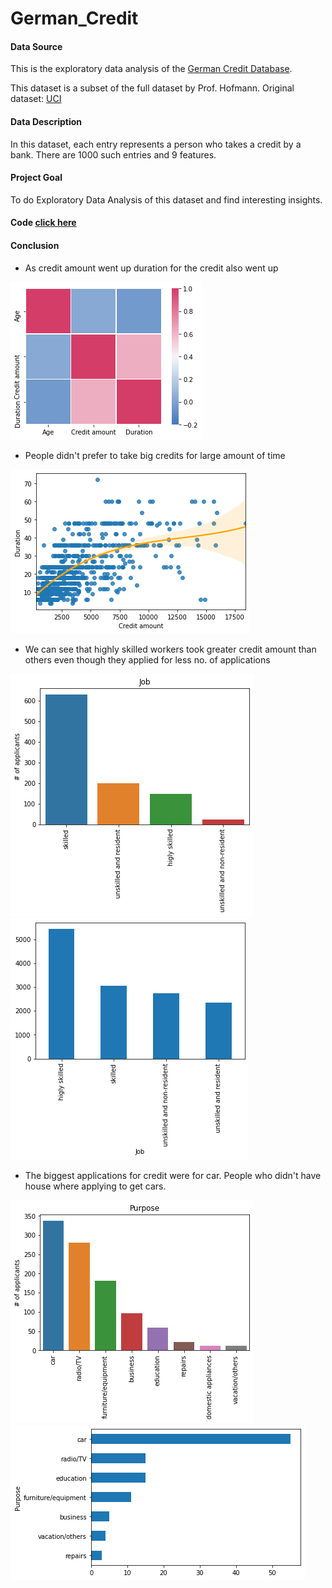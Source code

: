 # German_Credit

#### Data Source

This is the exploratory data analysis of the [German Credit Database](https://www.kaggle.com/uciml/german-credit).

This dataset is a subset of the full dataset by Prof. Hofmann. Original dataset: [UCI](https://archive.ics.uci.edu/ml/datasets/Statlog+%28German+Credit+Data%29)

#### Data Description

In this dataset, each entry represents a person who takes a credit by a bank. There are 1000 such entries and 9 features.

#### Project Goal

To do Exploratory Data Analysis of this dataset and find interesting insights.

#### Code [click here](https://github.com/MitanshuShaBa/German_Credit/blob/master/working/EDA%20of%20German%20Credit%20Risk%20Dataset.ipynb)

#### Conclusion

* As credit amount went up duration for the credit also went up

![credit_heatmap](/images/credit_heatmap.png)

* People didn't prefer to take big credits for large amount of time

![credit_dur_regplot](/images/credit_dur_regplot.png)

* We can see that highly skilled workers took greater credit amount than others even though they applied for less no. of applications

![Job_num_application](/images/Job_num_application.png)
![Job_amount](/images/Job_amount.png)

* The biggest applications for credit were for car. People who didn't have house where applying to get cars.

![Purpose_count](/images/Purpose_count.png)![free_purpose](/images/free_purpose.png)



